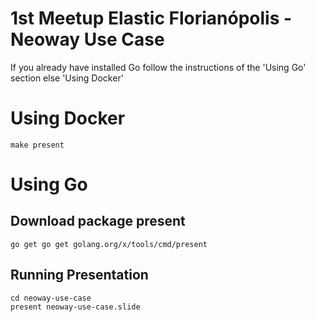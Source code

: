 # 1st Meetup Elastic Florianópolis - Neoway Use Case

If you already have installed Go follow the instructions of the 'Using Go' section else 'Using Docker'

# Using Docker

```
make present
```

# Using Go

## Download package present

```
go get go get golang.org/x/tools/cmd/present
```

## Running Presentation

```
cd neoway-use-case
present neoway-use-case.slide
```

